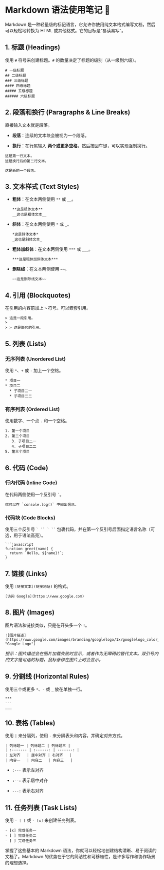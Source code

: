 # Markdown 语法使用笔记 📝

Markdown 是一种轻量级的标记语言，它允许你使用纯文本格式编写文档，然后可以轻松地转换为 HTML 或其他格式。它的目标是“易读易写”。

## 1. 标题 (Headings)

使用 `#` 符号来创建标题。`#` 的数量决定了标题的级别（从一级到六级）。

```
# 一级标题
## 二级标题
### 三级标题
#### 四级标题
##### 五级标题
###### 六级标题
```

## 2. 段落和换行 (Paragraphs & Line Breaks)

直接输入文本就是段落。

- **段落**：连续的文本块会被视为一个段落。
    
- **换行**：在行尾输入 **两个或更多空格**，然后按回车键，可以实现强制换行。
    

```
这是第一行文本。  
这是换行后的第二行文本。

这是新的一个段落。
```

## 3. 文本样式 (Text Styles)

- **粗体**：在文本两侧使用 `**` 或 `__`。
    
    ```
    **这是粗体文本**
    __这也是粗体文本__
    ```
    
- **斜体**：在文本两侧使用 `*` 或 `_`。
    
    ```
    *这是斜体文本*
    _这也是斜体文本_
    ```
    
- **粗体加斜体**：在文本两侧使用 `***` 或 `___`。
    
    ```
    ***这是粗体加斜体文本***
    ```
    
- **删除线**：在文本两侧使用 `~~`。
    
    ```
    ~~这是删除线文本~~
    ```
    

## 4. 引用 (Blockquotes)

在引用的内容前加上 `>` 符号。可以嵌套引用。

```
> 这是一段引用。
>
> > 这是嵌套的引用。
```

## 5. 列表 (Lists)

### 无序列表 (Unordered List)

使用 `*`、`+` 或 `-` 加上一个空格。

```
* 项目一
* 项目二
  * 子项目二一
  * 子项目二二
```

### 有序列表 (Ordered List)

使用数字、一个点 `.` 和一个空格。

```
1. 第一个项目
2. 第二个项目
   3. 子项目二一
   4. 子项目二二
5. 第三个项目
```

## 6. 代码 (Code)

### 行内代码 (Inline Code)

在代码两侧使用一个反引号 `` ` ``。

```
你可以在 `console.log()` 中输出信息。
```

### 代码块 (Code Blocks)

使用三个反引号 ``` ` `` ` `` ``` 包裹代码，并在第一个反引号后面指定语言名称（可选，用于语法高亮）。

````
```javascript
function greet(name) {
  return `Hello, ${name}!`;
}
````

## 7. 链接 (Links)

使用 `[链接文本](链接地址)` 的格式。

```
[访问 Google](https://www.google.com)
```

## 8. 图片 (Images)

图片语法和链接类似，只是在开头多一个 `!`。

```
![图片描述](https://www.google.com/images/branding/googlelogo/1x/googlelogo_color_272x92dp.png "Google Logo")
```

_提示：图片描述会在图片加载失败时显示，或者作为无障碍的替代文本。双引号内的文字是可选的标题，鼠标悬停在图片上时会显示。_

## 9. 分割线 (Horizontal Rules)

使用三个或更多 `*`、`-` 或 `_` 放在单独一行。

```
***
---
___
```

## 10. 表格 (Tables)

使用 `|` 来分隔列，使用 `-` 来分隔表头和内容，并确定对齐方式。

```
| 列标题一 | 列标题二 | 列标题三 |
| :------- | :------: | -------: |
| 左对齐   | 居中对齐 | 右对齐   |
| 内容一   | 内容二   | 内容三   |
```

- `:---` 表示左对齐
    
- `:--:` 表示居中对齐
    
- `---:` 表示右对齐
    

## 11. 任务列表 (Task Lists)

使用 `- [ ]` 或 `- [x]` 来创建任务列表。

```
- [x] 完成任务一
- [ ] 完成任务二
- [ ] 完成任务三
```

掌握了这些基本的 Markdown 语法，你就可以轻松地创建结构清晰、易于阅读的文档了。Markdown 的优势在于它的简洁性和可移植性，是许多写作和协作场景的理想选择。
